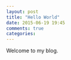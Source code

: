 ```yaml
---
layout: post
title: "Hello World"
date: 2015-06-19 19:45
comments: true
categories:
---
```


Welcome to my blog.